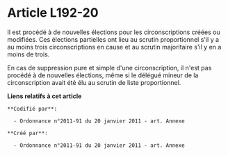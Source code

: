 # Article L192-20

Il est procédé à de nouvelles élections pour les circonscriptions créées ou modifiées. Ces élections partielles ont lieu au
scrutin proportionnel s'il y a au moins trois circonscriptions en cause et au scrutin majoritaire s'il y en a moins de trois.

En cas de suppression pure et simple d'une circonscription, il n'est pas procédé à de nouvelles élections, même si le délégué
mineur de la circonscription avait été élu au scrutin de liste proportionnel.

**Liens relatifs à cet article**

	**Codifié par**:

	  - Ordonnance n°2011-91 du 20 janvier 2011 - art. Annexe

	**Créé par**:

	  - Ordonnance n°2011-91 du 20 janvier 2011 - art. Annexe
